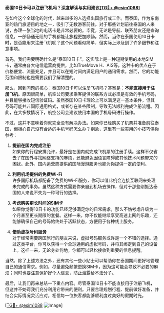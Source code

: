 **泰国10日卡可以注册飞机吗？深度解读与实用建议[[TG💪+ @esim1088](https://t.me/s/esim1088)]**

在如今这个全球化的时代，越来越多的人选择出国旅行或工作。而泰国，作为东南亚的热门旅游目的地之一，吸引了无数游客前往。对于那些计划前往泰国的人来说，办理一张当地的电话卡是非常必要的。毕竟，无论是导航、联系朋友还是查询信息，一部畅通无阻的手机都能让旅程更加顺畅。然而，当你在泰国使用10日卡时，是否能用来注册飞机呢？这个问题看似简单，但实际上涉及到了许多细节和注意事项。

首先，我们需要明确什么是“泰国10日卡”。这实际上是一种短期使用的本地SIM卡，通常由各大电信运营商提供，比如TrueMove H、AIS等。这种卡的优点在于价格便宜、流量充足，并且可以在短时间内满足用户的通讯需求。然而，它的功能范围和限制也是需要我们了解清楚的。

那么，回到问题的核心：泰国10日卡可以注册飞机吗？答案是：**不能直接用于注册飞机**。原因很简单，航空公司要求乘客提供的联系方式必须是有效的手机号码，并且能够接收短信验证码。虽然泰国10日卡理论上可以满足这一基本条件，但其号码可能并非国际通用格式，或者存在某些限制，导致无法顺利完成注册流程。因此，在大多数情况下，航空公司会建议使用本国的手机号码进行操作。

不过，这并不意味着你就完全没有解决办法。如果你已经购买了机票并准备前往泰国，但担心自己没有合适的手机号码怎么办？别急，这里有一些实用的小技巧供你参考：

1. **提前在国内完成注册**  
   如果你的行程安排允许，最好是在国内就完成飞机票的注册手续。这样不仅省去了在国外寻找网络支持的麻烦，还能避免因语言障碍或其他技术问题带来的困扰。此外，国内运营商提供的国际漫游服务也能为你提供一定的便利。

2. **利用机场提供的免费Wi-Fi**  
   许多国际机场都配备了免费的Wi-Fi服务，你可以借此机会连接互联网来处理未完成的事务。虽然这种方式需要你亲自到机场去操作，但对于那些刚抵达泰国的人来说不失为一种可行的选择。

3. **考虑购买更长时间的SIM卡**  
   如果你觉得10日卡的功能已经足够满足你的日常需求，那么不妨考虑升级为一个月甚至更长期限的套餐。这样一来，你不仅能继续享受高速上网的乐趣，还能够确保自己的号码始终处于活跃状态，方便用于各种线上服务。

4. **借助虚拟号码服务**  
   对于经常需要跨国旅行的朋友来说，虚拟号码服务或许是一个不错的选择。通过这类平台，你可以获得一个全球通用的虚拟号码，并将其绑定到自己的设备上。这样一来，无论身处何地，你都可以轻松接收到重要的信息提醒。

当然，除了上述方法之外，还有其他一些小贴士可以帮助你在泰国期间更好地管理自己的通信需求。例如，尽量避免频繁更换SIM卡，因为这可能会导致不必要的麻烦；同时也要注意保护好个人信息，防止泄露给不法分子。

最后，让我们再来总结一下重点内容。尽管泰国10日卡不能直接用于注册飞机，但这并不妨碍我们充分利用它带来的便利。只要合理规划行程、提前做好准备，并结合实际情况灵活应对，相信每一位旅客都能够顺利度过美好的假期时光。

[[TG💪+ @esim1088](https://t.me/s/esim1088) ![Image](https://i.postimg.cc/4NQfJmqS/Snipaste-2025-05-13-00-14-12.png)]